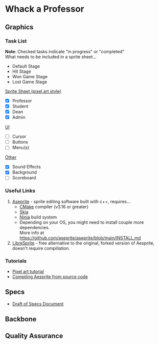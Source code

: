 # Whack a Professor 

## Graphics 
### Task List 
**Note**: Checked tasks indicate "in progress" or "completed" <br>
What needs to be included in a sprite sheet...
- Default Stage
- Hit Stage
- Won Game Stage
- Lost Game Stage

<ins>Sprite Sheet (pixel art style)</ins>
  * [x] Professor
  * [x] Student 
  * [x] Dean 
  * [x] Admin

<ins>UI</ins>
   * [ ] Cursor
   * [ ] Buttons
   * [ ] Menu(s)

<ins>Other</ins>
   * [x] Sound Effects
   * [x] Background
   * [ ] Scoreboard

### Useful Links
1. [Aseprite](https://github.com/aseprite/aseprite/blob/main/INSTALL.md) - sprite editing software built with c++, requires...
   * [CMake](https://cmake.org/download/) compiler (v3.16 or greater)
   * [Skia](https://github.com/aseprite/skia/releases) 
   * [Ninja](https://ninja-build.org/) build system 
   * Depending on your OS, you might need to install couple more dependencies. <br>More info at <https://github.com/aseprite/aseprite/blob/main/INSTALL.md>
2. [LibreSprite](https://libresprite.github.io/#!/) - free alternative to the original, forked version of Aesprite, doesn't require compiliation. 

### Tutorials 
- [Pixel art tutorial](https://www.youtube.com/watch?v=lfR7Qj04-UA) 
- [Compiling Aesprite from source code](https://www.youtube.com/watch?v=82TIDyKjxuE)

## Specs
   - [Draft of Specs Document](https://docs.google.com/document/d/1DOg1KO-gd_Uh_9F1gvyWudXh33sDPnzyVeeTFYqNzb8/edit?usp=sharing)
   
## Backbone

## Quality Assurance
